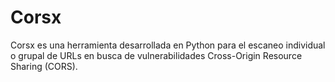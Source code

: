# Corsx
Corsx es una herramienta desarrollada en Python para el escaneo individual o grupal de URLs en busca de vulnerabilidades Cross-Origin Resource Sharing (CORS).
